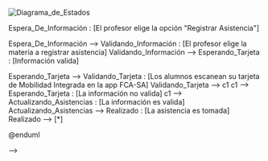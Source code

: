 ![Diagrama_de_Estados](DE_001.png)


<!--
@startuml DE_001

state c1 <<choice>>

[*] -> Inicializacion
Inicializacion --> Espera_De_Información : [El profesor elige la opción "Registrar Asistencia"]
Espera_De_Información --> Validando_Información : [El profesor elige la materia a registrar asistencia]
Validando_Información --> Esperando_Tarjeta : [Información valida]

Esperando_Tarjeta --> Validando_Tarjeta : [Los alumnos escanean su tarjeta de Mobilidad Integrada en la app FCA-SA]
Validando_Tarjeta --> c1
c1 --> Esperando_Tarjeta : [La información no valida]
c1 --> Actualizando_Asistencias : [La información es valida]
Actualizando_Asistencias --> Realizado : [La asistencia es tomada]
Realizado --> [*]

@enduml

-->

